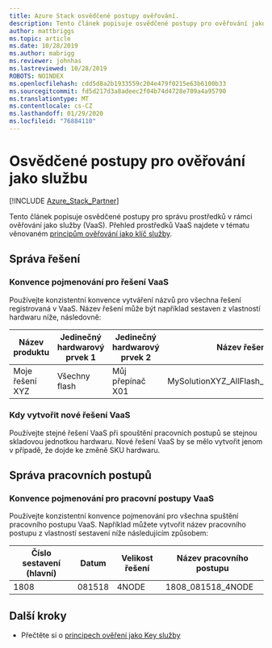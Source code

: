 ```yaml
---
title: Azure Stack osvědčené postupy ověřování.
description: Tento článek popisuje osvědčené postupy pro ověřování jako službu.
author: mattbriggs
ms.topic: article
ms.date: 10/28/2019
ms.author: mabrigg
ms.reviewer: johnhas
ms.lastreviewed: 10/28/2019
ROBOTS: NOINDEX
ms.openlocfilehash: cdd5d8a2b1933559c204e479f0215e63b6100b33
ms.sourcegitcommit: fd5d217d3a8adeec2f04b74d4728e709a4a95790
ms.translationtype: MT
ms.contentlocale: cs-CZ
ms.lasthandoff: 01/29/2020
ms.locfileid: "76884110"
---
```

# <a name="best-practices-for-validation-as-a-service"></a>Osvědčené postupy pro ověřování jako službu

[!INCLUDE [Azure_Stack_Partner](./includes/azure-stack-partner-appliesto.md)]

Tento článek popisuje osvědčené postupy pro správu prostředků v rámci ověřování jako služby (VaaS). Přehled prostředků VaaS najdete v tématu věnovaném [principům ověřování jako klíč služby](azure-stack-vaas-key-concepts.md).

## <a name="solution-management"></a>Správa řešení

### <a name="naming-convention-for-vaas-solutions"></a>Konvence pojmenování pro řešení VaaS

Používejte konzistentní konvence vytváření názvů pro všechna řešení registrovaná v VaaS. Název řešení může být například sestaven z vlastností hardwaru níže, následovně:

|Název produktu | Jedinečný hardwarový prvek 1 | Jedinečný hardwarový prvek 2 | Název řešení
|---|---|---|---|
Moje řešení XYZ |  Všechny flash | Můj přepínač X01 | MySolutionXYZ_AllFlash_MySwitchX01

### <a name="when-to-create-a-new-vaas-solution"></a>Kdy vytvořit nové řešení VaaS

Používejte stejné řešení VaaS při spouštění pracovních postupů se stejnou skladovou jednotkou hardwaru. Nové řešení VaaS by se mělo vytvořit jenom v případě, že dojde ke změně SKU hardwaru.

## <a name="workflow-management"></a>Správa pracovních postupů

### <a name="naming-convention-for-vaas-workflows"></a>Konvence pojmenování pro pracovní postupy VaaS

Používejte konzistentní konvence pojmenování pro všechna spuštění pracovního postupu VaaS. Například můžete vytvořit název pracovního postupu z vlastností sestavení níže následujícím způsobem:

|Číslo sestavení (hlavní) | Datum | Velikost řešení | Název pracovního postupu
|---|---|---| ---|
1808 | 081518 | 4NODE | 1808_081518_4NODE

## <a name="next-steps"></a>Další kroky

- Přečtěte si o [principech ověření jako Key služby](azure-stack-vaas-key-concepts.md)
